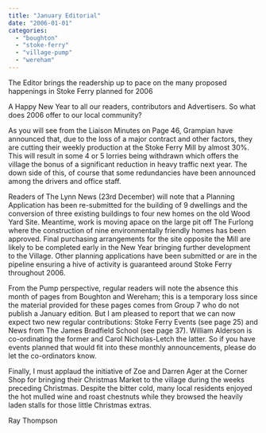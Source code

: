 ```yaml
---
title: "January Editorial"
date: "2006-01-01"
categories: 
  - "boughton"
  - "stoke-ferry"
  - "village-pump"
  - "wereham"
---
```


The Editor brings the readership up to pace on the many proposed happenings in Stoke Ferry planned for 2006

A Happy New Year to all our readers, contributors and Advertisers. So what does 2006 offer to our local community?

As you will see from the Liaison Minutes on Page 46, Grampian have announced that, due to the loss of a major contract and other factors, they are cutting their weekly production at the Stoke Ferry Mill by almost 30%. This will result in some 4 or 5 lorries being withdrawn which offers the village the bonus of a significant reduction in heavy traffic next year. The down side of this, of course that some redundancies have been announced among the drivers and office staff.

Readers of The Lynn News (23rd December) will note that a Planning Application has been re-submitted for the building of 9 dwellings and the conversion of three existing buildings to four new homes on the old Wood Yard Site. Meantime, work is moving apace on the large pit off The Furlong where the construction of nine environmentally friendly homes has been approved. Final purchasing arrangements for the site opposite the Mill are likely to be completed early in the New Year bringing further development to the Village. Other planning applications have been submitted or are in the pipeline ensuring a hive of activity is guaranteed around Stoke Ferry throughout 2006.

From the Pump perspective, regular readers will note the absence this month of pages from Boughton and Wereham; this is a temporary loss since the material provided for these pages comes from Group 7 who do not publish a January edition. But I am pleased to report that we can now expect two new regular contributions: Stoke Ferry Events (see page 25) and News from The James Bradfield School (see page 37). William Alderson is co-ordinating the former and Carol Nicholas-Letch the latter. So if you have events planned that would fit into these monthly announcements, please do let the co-ordinators know.

Finally, I must applaud the initiative of Zoe and Darren Ager at the Corner Shop for bringing their Christmas Market to the village during the weeks preceding Christmas. Despite the bitter cold, many local residents enjoyed the hot mulled wine and roast chestnuts while they browsed the heavily laden stalls for those little Christmas extras.

Ray Thompson
